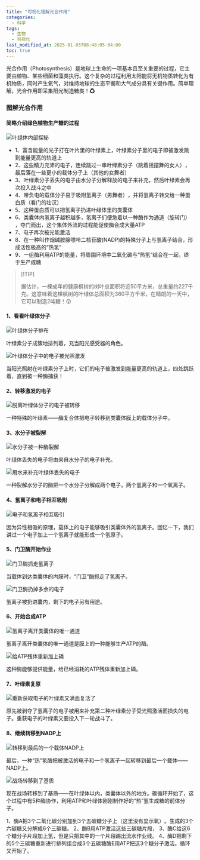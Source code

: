 ```yaml
---
title: "可视化理解光合作用"
categories:
  - 科学
tags:
  - 生物
  - 可视化
last_modified_at: 2025-01-03T08:48:05-04:00
toc: true
---
```


光合作用（Photosynthesis）是地球上生命的一项基本且至关重要的过程，它主要由植物、某些细菌和藻类执行。这个复杂的过程利用太阳能将无机物质转化为有机物质，同时产生氧气，对维持地球的生态平衡和大气成分具有关键作用。简单理解，光合作用即采集阳光制造糖类！♻

### 图解光合作用

#### 简略介绍绿色植物生产糖的过程

![叶绿体内部探秘](../assets/images/photosynthesis/叶绿体内部探秘.png)

* 1、富含能量的光子打在叶片里的叶绿素上，叶绿素分子里的电子即被激发跳到能量更高的轨道上
* 2、这些精力充沛的电子，连续跳过一串叶绿素分子（跳着摇摆舞的女人）​，最后落在一些更小的载体分子上（其他的女舞者）
* 3、叶绿素分子丢失的电子由水分子分解释放的电子来补充，然后叶绿素会再次投入战斗之中
* 4、带负电的载体分子易于吸附氢离子（男舞者）​，并将氢离子转交给一种蛋白质（看门的壮汉）
* 5、这种蛋白质可以把氢离子扔进叶绿体里的类囊体
* 6、类囊体内氢离子越积越多，氢离子们便急着以一种酶作为通道（旋转门）​，夺门而出，这个集体外流的过程能促使酶合成大量ATP
* 7、电子再次被光能激活
* 8、在一种叫作烟碱胺腺嘌呤二核苷酸(NADP)的特殊分子上与氢离子结合，形成活性极高的“热氢”
* 9、一组酶利用ATP的能量，将周围环境中二氧化碳与“热氢”结合在一起，终于生产成糖

> \[!TIP]
>
> 据估计，一棵成年的健康枫树的树叶总面积将近50平方米，总重量约227千克。这意味着这棵枫树的叶绿体总面积为360平方千米，在晴朗的一天中，它可以制造2吨糖！😲

#### 1、看看叶绿体分子

![叶绿体分子排布](../assets/images/photosynthesis/叶绿体分子排布.png)

叶绿素分子成簇地排列着，充当阳光感受器的角色。

![叶绿体分子中的电子被光照激发](../assets/images/photosynthesis/叶绿体分子中的电子被光照激发.png)

当阳光照射在叶绿素分子上时，它们的电子被激发到能量更高的轨道上，四处跳跃着，直到被一种酶捕获！

#### 2、转移激发的电子

![脱离叶绿体分子的电子被转移](../assets/images/photosynthesis/脱离叶绿体分子的电子被转移.png)

一种特殊的叶绿素——酶复合体把电子转移到类囊体膜上的载体分子中。

#### 3、水分子被裂解

![水分子被一种酶裂解](../assets/images/photosynthesis/水分子被一种酶裂解.png)

叶绿体丢失的电子将由来自水分子的电子补充。

![用水来补充叶绿体丢失的电子](../assets/images/photosynthesis/用水来补充叶绿体丢失的电子.png)

一种裂解水分子的酶把一个水分子分解成两个电子，两个氢离子和一个氧离子。

#### 4、氢离子和电子相互吸附

![电子和氢离子相互吸引](../assets/images/photosynthesis/电子和氢离子相互吸引.png)

因为异性相吸的原理，载体上的电子能够吸引类囊体外的氢离子。回忆一下，我们讲过一个电子加上一个氢离子就能形成一个氢原子。

#### 5、门卫酶开始作业

![门卫酶抓走氢离子](../assets/images/photosynthesis/门卫酶抓走氢离子.png)

当载体到达类囊体的内膜时，​“门卫”酶抓走了氢离子。

![门卫酶扔掉多余的电子](../assets/images/photosynthesis/门卫酶扔掉多余的电子.png)

氢离子被扔进囊内，剩下的电子另有用途。

#### 6、开始合成ATP

![氢离子离开类囊体的唯一通道](../assets/images/photosynthesis/氢离子离开类囊体的唯一通道.png)

氢离子离开类囊体的唯一通道是膜上的一种能够生产ATP的酶。

![给ATP残体重新加上磷](../assets/images/photosynthesis/给ATP残体重新加上磷.png)

这种酶能够提供能量，给已经消耗的ATP残体重新加上磷。

#### 7、叶绿素复原

![重新获取电子的叶绿素又满血复活了](../assets/images/photosynthesis/重新获取电子的叶绿素又满血复活了.png)

原先被剥夺了氢离子的电子被用来补充第二种叶绿素分子受光照激活而损失的电子。重获电子的叶绿素又要投入下一轮战斗了。

#### 8、继续转移到NADP上

![转移到最后的一个载体NADP上](../assets/images/photosynthesis/转移到最后的一个载体NADP上.png)

最后，一种“热”氢酶把被激活的电子和一个氢离子一起转移到最后一个载体——NADP上。

![战场转移到了基质](../assets/images/photosynthesis/战场转移到了基质.png)

现在战场转移到了基质——在叶绿体以内，类囊体以外的地方。碳循环开始了，这个过程中有5种酶协作，利用ATP和叶绿体刚刚制作好的“热”氢生成糖的前体分子。

  1、酶A把3个二氧化碳分别加到3个五碳糖分子上（这里没有显示氧）​。生成的3个六碳糖又分解成6个三碳糖。
  2、酶B用ATP激活这些三碳糖片段，
  3、酶C给这6个糖分子片段加上氢，但是只把其中的一个片段踢出流水作业线。
  4、酶D把剩下的5个三碳糖重新进行排列组合成3个五碳糖酶E用ATP把这3个糖分子激活。循环又开始了。